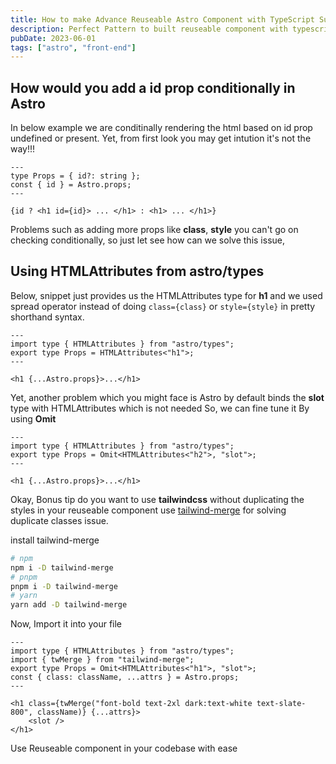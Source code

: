 ```yaml
---
title: How to make Advance Reuseable Astro Component with TypeScript Support
description: Perfect Pattern to built reuseable component with typescript supoprt, with few lines of code
pubDate: 2023-06-01
tags: ["astro", "front-end"]
---
```


## How would you add a **id** prop conditionally in Astro

In below example we are conditinally rendering the html based on id prop undefined or present.
Yet, from first look you may get intution it's not the way!!!

```astro
---
type Props = { id?: string };
const { id } = Astro.props;
---

{id ? <h1 id={id}> ... </h1> : <h1> ... </h1>}
```

Problems such as adding more props like **class**, **style** you can't go on checking conditionally, so just let see how can we solve this issue,

## Using HTMLAttributes from **astro/types**

Below, snippet just provides us the HTMLAttributes type for **h1** and we used spread operator instead of doing `class={class}` or `style={style}` in pretty shorthand syntax.

```astro
---
import type { HTMLAttributes } from "astro/types";
export type Props = HTMLAttributes<"h1">;
---

<h1 {...Astro.props}>...</h1>
```

Yet, another problem which you might face is Astro by default binds the **slot** type with HTMLAttributes which is not needed So, we can fine tune it By using **Omit**

```astro
---
import type { HTMLAttributes } from "astro/types";
export type Props = Omit<HTMLAttributes<"h2">, "slot">;
---

<h1 {...Astro.props}>...</h1>
```

Okay, Bonus tip do you want to use **tailwindcss** without duplicating the styles in your reuseable component use [tailwind-merge](https://github.com/dcastil/tailwind-merge) for solving duplicate classes issue.

install tailwind-merge

```bash
# npm
npm i -D tailwind-merge
# pnpm
pnpm i -D tailwind-merge
# yarn
yarn add -D tailwind-merge
```

Now, Import it into your file

```astro
---
import type { HTMLAttributes } from "astro/types";
import { twMerge } from "tailwind-merge";
export type Props = Omit<HTMLAttributes<"h1">, "slot">;
const { class: className, ...attrs } = Astro.props;
---

<h1 class={twMerge("font-bold text-2xl dark:text-white text-slate-800", className)} {...attrs}>
    <slot />
</h1>
```

Use Reuseable component in your codebase with ease
